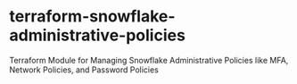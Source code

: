 # terraform-snowflake-administrative-policies
Terraform Module for Managing Snowflake Administrative Policies like MFA, Network Policies, and Password Policies
